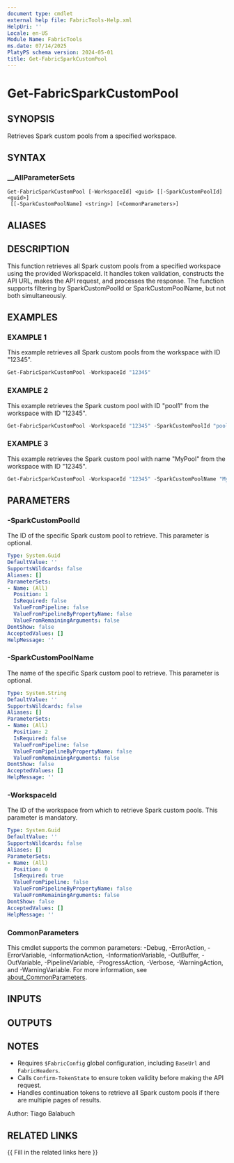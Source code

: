 ```yaml
---
document type: cmdlet
external help file: FabricTools-Help.xml
HelpUri: ''
Locale: en-US
Module Name: FabricTools
ms.date: 07/14/2025
PlatyPS schema version: 2024-05-01
title: Get-FabricSparkCustomPool
---
```


# Get-FabricSparkCustomPool

## SYNOPSIS

Retrieves Spark custom pools from a specified workspace.

## SYNTAX

### __AllParameterSets

```
Get-FabricSparkCustomPool [-WorkspaceId] <guid> [[-SparkCustomPoolId] <guid>]
 [[-SparkCustomPoolName] <string>] [<CommonParameters>]
```

## ALIASES

## DESCRIPTION

This function retrieves all Spark custom pools from a specified workspace using the provided WorkspaceId.
It handles token validation, constructs the API URL, makes the API request, and processes the response.
The function supports filtering by SparkCustomPoolId or SparkCustomPoolName, but not both simultaneously.

## EXAMPLES

### EXAMPLE 1

This example retrieves all Spark custom pools from the workspace with ID "12345".

```powershell
Get-FabricSparkCustomPool -WorkspaceId "12345"
```

### EXAMPLE 2

This example retrieves the Spark custom pool with ID "pool1" from the workspace with ID "12345".

```powershell
Get-FabricSparkCustomPool -WorkspaceId "12345" -SparkCustomPoolId "pool1"
```

### EXAMPLE 3

This example retrieves the Spark custom pool with name "MyPool" from the workspace with ID "12345".

```powershell
Get-FabricSparkCustomPool -WorkspaceId "12345" -SparkCustomPoolName "MyPool"
```

## PARAMETERS

### -SparkCustomPoolId

The ID of the specific Spark custom pool to retrieve.
This parameter is optional.

```yaml
Type: System.Guid
DefaultValue: ''
SupportsWildcards: false
Aliases: []
ParameterSets:
- Name: (All)
  Position: 1
  IsRequired: false
  ValueFromPipeline: false
  ValueFromPipelineByPropertyName: false
  ValueFromRemainingArguments: false
DontShow: false
AcceptedValues: []
HelpMessage: ''
```

### -SparkCustomPoolName

The name of the specific Spark custom pool to retrieve.
This parameter is optional.

```yaml
Type: System.String
DefaultValue: ''
SupportsWildcards: false
Aliases: []
ParameterSets:
- Name: (All)
  Position: 2
  IsRequired: false
  ValueFromPipeline: false
  ValueFromPipelineByPropertyName: false
  ValueFromRemainingArguments: false
DontShow: false
AcceptedValues: []
HelpMessage: ''
```

### -WorkspaceId

The ID of the workspace from which to retrieve Spark custom pools.
This parameter is mandatory.

```yaml
Type: System.Guid
DefaultValue: ''
SupportsWildcards: false
Aliases: []
ParameterSets:
- Name: (All)
  Position: 0
  IsRequired: true
  ValueFromPipeline: false
  ValueFromPipelineByPropertyName: false
  ValueFromRemainingArguments: false
DontShow: false
AcceptedValues: []
HelpMessage: ''
```

### CommonParameters

This cmdlet supports the common parameters: -Debug, -ErrorAction, -ErrorVariable,
-InformationAction, -InformationVariable, -OutBuffer, -OutVariable, -PipelineVariable,
-ProgressAction, -Verbose, -WarningAction, and -WarningVariable. For more information, see
[about_CommonParameters](https://go.microsoft.com/fwlink/?LinkID=113216).

## INPUTS

## OUTPUTS

## NOTES

- Requires `$FabricConfig` global configuration, including `BaseUrl` and `FabricHeaders`.
- Calls `Confirm-TokenState` to ensure token validity before making the API request.
- Handles continuation tokens to retrieve all Spark custom pools if there are multiple pages of results.

Author: Tiago Balabuch

## RELATED LINKS

{{ Fill in the related links here }}

